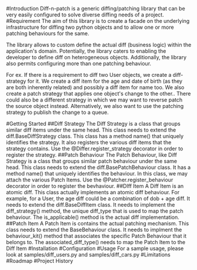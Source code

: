 #Introduction
Diff-n-patch is a generic diffing/patching library that can be very easily configured to solve diverse diffing needs of a project. 
#Requirement
The aim of this library is to create a facade on the underlying infrastructure for diffing two python objects and to allow one or more patching behaviours for the same.

The library allows to custom define the actual diff (business logic) within the application's domain. Potentially, the library caters to enabling the developer to define diff on heterogeneous objects. Additionally, the library also permits configuring more than one patching behaviour.

For ex. If there is a requirement to diff two User objects, we create a diff-strategy for it. We create a diff item for the age and date of birth (as they are both inherently related) and possibly a diff item for name too. We also create a patch strategy that applies one object's change to the other.. There could also be a different strategy in which we may want to reverse patch the source object instead. Alternatively, we also want to use the patching strategy to publish the change to a queue.

#Getting Started
##Diff Strategy
The Diff Strategy is a class that groups similar diff items under the same head. This class needs to extend the diff.BaseDiffStrategy class. This class has a method name() that uniquely identifies the strategy. It also registers the various diff items that the strategy contains.
Use the @Differ.register_strategy decorator in order to register the strategy.
##Patch Behaviour
The Patch Behaviour, like Diff Strategy is a class that groups similar patch behaviour under the same head. This class needs to extend the diff.BasePatchBehaviour class. It has a method name() that uniquely identifies the behaviour. In this class, we may attach the various Patch Items.
Use the @Patcher.register_behaviour decorator in order to register the bevhaviour.
##DIff Item
A Diff Item is an atomic diff. This class actually implements an atomic diff behaviour. For example, for a User, the age diff could be a combination of dob + age diff. It needs to extend the diff.BaseDiffItem class. It needs to implement the diff_strategy() method, the unique diff_type that is used to map the patch behaviour. The is_applicable() method is the actual diff implementation. 
##Patch Item
A Patch Item is contains the actual patching mechanism. This class needs to extend the BaseBehaviour class. It needs to implment the behaviour_kit() method that associates the specific Patch Behaviour that it belongs to. The associated_diff_type() needs to map the Patch Item to the Diff Item
#Installation
#Configuration
#Usage
For a sample usage, please look at samples/diff_users.py and samples/diff_cars.py
#Limitations
#Roadmap
#Project History
